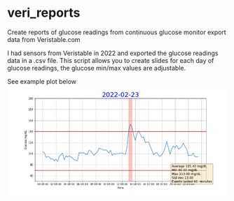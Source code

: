 # veri_reports
Create reports of glucose readings from continuous glucose monitor export data from Veristable.com

I had sensors from Veristable in 2022 and exported the glucose readings data in a .csv file.
This script allows you to create slides for each day of glucose readings, the glucose min/max values are adjustable.


See example plot below
![Screenshot of plot obtained with this file](/plot_example.png)
